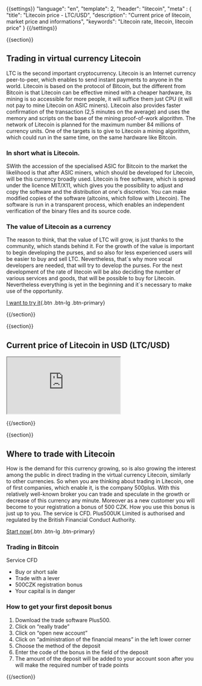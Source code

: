 {{settings}}
  "language": "en",
  "template": 2,
  "header": "litecoin",
  "meta" : {
    "title": "Litecoin price - LTC/USD",
    "description": "Current price of litecoin, market price and informations",
    "keywords": "Litecoin rate, litecoin, litecoin price"
  }
{{/settings}}

{{section}}

## Trading in virtual currency Litecoin

LTC is the second important cryptocurrency. Litecoin is an Internet currency peer-to-peer, which enables to send instant payments to anyone in the world. Litecoin is based on the protocol of Bitcoin, but the different from Bitcoin is that Litecoin can be effective mined with a cheaper hardware, its mining is so accessible for more people, it will suffice them just CPU (it will not pay to mine Litecoin on ASIC miners). Litecoin also provides faster confirmation of the transaction (2,5 minutes on the average) and uses the memory and scripts on the base of the mining proof-of-work algorithm. The network of Litecoin is planned for the maximum number 84 millions of currency units. One of the targets is to give to Litecoin a mining algorithm, which could run in the same time, on the same hardware like Bitcoin.

### In short what is Litecoin.

SWith the accession of the specialised ASIC for Bitcoin to the market the likelihood is that after ASIC miners, which should be developed for Litecoin, will be this currency broadly used. Litecoin is free software, which is spread under the licence MIT/X11, which gives you the possibility to adjust and copy the software and the distribution at one's discretion.  You can make modified copies of the software (altcoins, which follow with Litecoin). The software is run in a transparent process, which enables an independent verification of the binary files and its source code.

### The value of Litecoin as a currency

The reason to think, that the value of LTC will grow, is just thanks to the community, which stands behind it. For the growth of the value is important to begin developing the purses, and so also for less experienced users will be easier to buy and sell LTC.  Nevertheless, that´s why more vocal developers are needed, that will try to develop the purses. For the next development of the rate of litecoin will be also deciding the number of various services and goods, that will be possible to buy for Litecoin. Nevertheless everything is yet in the beginning and it´s necessary to make use of the opportunity.

[I want to try it](http://www.plus500.com/en/StartTrading.aspx?id=66349&pl=2){.btn .btn-lg .btn-primary}

{{/section}}

{{section}}

## Current price of Litecoin in USD (LTC/USD)

<div class="container kurz">
<iframe src="http://marketools.plus500.com/Widgets/InstrumentChartContainer?hl=en&cty=EN&id=66349&tags=widg+chart+litecoin&pl=2&instSymb=LTCUSD"></iframe>
</div>

{{/section}}

{{section}}

## Where to trade with Litecoin

How is the demand for this currency growing, so is also growing the interest among the public in direct trading in the virtual currency Litecoin, similarly to other currencies. So when you are thinking about trading in Litecoin, one of first companies, which enable it, is the company 500plus. With this relatively well-known broker you can trade and speculate in the growth or decrease of this currency any minute. Moreover as a new customer you will become to your registration a bonus of 500 CZK. How you use this bonus is just up to you. The service is CFD. Plus500UK Limited is authorised and regulated by the British Financial Conduct Authority.

[Start now](http://www.plus500.com/cs/StartTrading.aspx?id=66349&pl=2){.btn .btn-lg .btn-primary}

### Trading in Bitcoin
Service CFD

 * Buy or short sale
 * Trade with a lever
 * 500CZK registration bonus
 * Your capital is in danger

### How to get your first deposit bonus

 1. Download the trade software Plus500.
 2. Click on “really trade”
 3. Click on “open new account”
 4. Click on “administration of the financial means” in the left lower corner
 5. Choose the method of the deposit
 6. Enter the code of the bonus in the field of the deposit
 7. The amount of the deposit will be added to your account soon after you will make the required number of trade points

{{/section}}